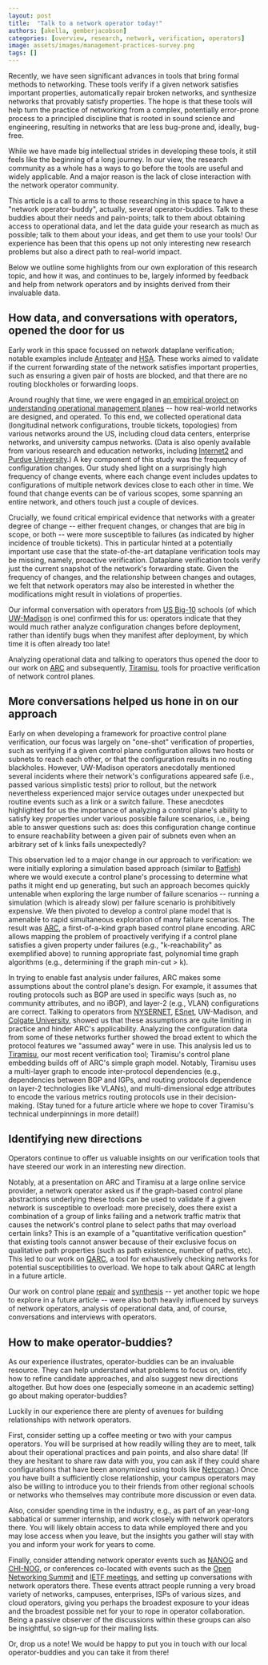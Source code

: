 ```yaml
---
layout: post
title:  "Talk to a network operator today!"
authors: [akella, gemberjacobson]
categories: [overview, research, network, verification, operators]
image: assets/images/management-practices-survey.png
tags: []
---
```


Recently, we have seen significant advances in tools that bring formal methods to networking. These tools verify if a given network satisfies important properties, automatically repair broken networks, and synthesize networks that provably satisfy properties. The hope is that these tools will help turn the practice of networking from a complex, potentially error-prone process to a principled discipline that is rooted in sound science and engineering, resulting in networks that are less bug-prone and, ideally, bug-free.

While we have made big intellectual strides in developing these tools, it still feels like the beginning of a long journey. In our view, the research community as a whole has a ways to go before the tools are useful and widely applicable. And a major reason is the lack of close interaction with the network operator community.

This article is a call to arms to those researching in this space to have a
"network operator-buddy", actually, several operator-buddies. Talk to these buddies about their needs and pain-points; talk to them about obtaining access to operational data, and let the data guide your research as much as possible; talk to them about your ideas, and get them to use your tools! Our experience has been that this opens up  not only interesting new research problems but also a direct path to real-world impact. 

Below we outline some highlights from our own exploration of this research topic, and how it was, and continues to be, largely informed by feedback and help from network operators and by insights derived from their invaluable data. 

## How data, and conversations with operators, opened the door for us

Early work in this space focussed on network dataplane verification; notable
examples include [Anteater](http://conferences.sigcomm.org/sigcomm/2011/papers/sigcomm/p290.pdf) and [HSA](https://www.usenix.org/system/files/conference/nsdi12/nsdi12-final8.pdf). These works aimed to validate if the current forwarding state of the network satisfies important properties, such as ensuring a given pair of hosts are blocked, and that there are no routing blockholes or forwarding loops. 

Around roughly that time, we were engaged in [an empirical project on
understanding operational management
planes](https://conferences2.sigcomm.org/imc/2015/papers/p395.pdf) -- how
real-world networks are designed, and operated. To this end, we collected
operational data (longitudinal network configurations, trouble tickets,
topologies) from various networks around the US, including cloud data centers,
enterprise networks, and university campus networks. (Data is also openly
available from various research and education networks, including
[Internet2](https://noc.net.internet2.edu/i2network/live-network-status.html)
and [Purdue University](https://engineering.purdue.edu/~isl/network-config/).)
A key component of this study was the frequency of configuration changes. Our
study shed light on a surprisingly high frequency of change events, where each
change event includes updates to configurations of multiple network devices
close to each other in time. We found that change events can be of various
scopes, some spanning an entire network, and others touch just a couple of
devices. 

Crucially, we found critical empirical evidence that networks with a greater degree of change -- either frequent changes, or changes that are big in scope, or both -- were more susceptible to failures (as indicated by higher incidence of trouble tickets). This in particular hinted at a potentially important use case that the state-of-the-art dataplane verification tools may be missing, namely, proactive verification. Dataplane verification tools verify just the current snapshot of the network's forwarding state. Given the frequency of changes, and the relationship between changes and outages, we felt that network operators may also be interested in whether the modifications might result in violations of properties. 

Our informal conversation with operators from [US Big-10](https://bigten.org)
schools (of which [UW-Madison](https://wisc.edu) is one) confirmed this for
us: operators indicate that they would much rather analyze configuration
changes before deployment, rather than identify bugs when they manifest after
deployment, by which time it is often already too late!  

Analyzing operational data and talking to operators thus opened the door to
our work on
[ARC](https://aaron.gember-jacobson.com/docs/gember-jacobson2016arc.pdf) and
subsequently, [Tiramisu](https://www.usenix.org/system/files/nsdi20-paper-abhashkumar.pdf), tools for proactive verification of network control planes.

## More conversations helped us hone in on our approach

Early on when developing a framework for proactive control plane verification,
our focus was largely on "one-shot" verification of properties, such as verifying if a given control plane configuration allows two hosts or subnets to reach each other, or that the configuration results in no routing blackholes. However, UW-Madison operators anecdotally mentioned several incidents where their network's configurations appeared safe (i.e., passed various simplistic tests) prior to rollout, but the network nevertheless experienced major service outages under unexpected but routine events such as a link or a switch failure. These anecdotes highlighted for us the importance of analyzing a control plane's ability to satisfy key properties under various possible failure scenarios, i.e., being able to answer questions such as: does this configuration change continue to ensure reachability between a given pair of subnets even when an arbitrary set of k links fails unexpectedly?

This observation led to a major change in our approach to verification: we
were initially exploring a simulation based approach (similar to [Batfish](https://www.usenix.org/system/files/conference/nsdi15/nsdi15-paper-fogel.pdf)) where we would execute a control plane's processing to determine what paths it might end up generating, but such an approach becomes quickly untenable when exploring the large number of failure scenarios -- running a simulation (which is already slow) per failure scenario is prohibitively expensive. We then pivoted to develop a control plane model that is amenable to rapid simultaneous exploration of many failure scenarios. The result was [ARC](https://aaron.gember-jacobson.com/docs/gember-jacobson2016arc.pdf), a first-of-a-kind graph based control plane encoding. ARC allows mapping the problem of proactively verifying if a control plane satisfies a given property under failures (e.g., "k-reachability" as exemplified above) to running appropriate fast, polynomial time graph algorithms (e.g., determining if the graph min-cut > k).

In trying to enable fast analysis under failures, ARC makes some assumptions
about the control plane's design. For example, it assumes that routing
protocols such as BGP are used in specific ways (such as, no community
attributes, and no iBGP), and layer-2 (e.g., VLAN) configurations are correct.
Talking to operators from [NYSERNET](https://www.nysernet.org),
[ESnet](http://es.net), UW-Madison, and [Colgate
University](https://www.colgate.edu), showed us that these assumptions are
quite limiting in practice and hinder ARC's applicability. Analyzing the
configuration data from some of these networks further showed the broad extent
to which the protocol features we "assumed away" were in use. This analysis
led us to [Tiramisu](https://www.usenix.org/system/files/nsdi20-paper-abhashkumar.pdf), our most recent verification tool; Tiramisu's control
plane embedding builds off of ARC's simple graph model. Notably, Tiramisu uses
a multi-layer graph to encode inter-protocol dependencies (e.g., dependencies
 between BGP and IGPs, and routing protocols dependence on layer-2
        technologies like VLANs), and multi-dimensional edge attributes to
encode the various metrics routing protocols use in their decision-making.
(Stay tuned for a future article where we hope to cover Tiramisu's technical
 underpinnings in more detail!)

## Identifying new directions

Operators continue to offer us valuable insights on our verification tools that have steered our work in an interesting new direction. 

Notably, at a presentation on ARC and Tiramisu at a large online service
provider, a network operator asked us if the graph-based control plane
abstractions underlying these tools can be used to validate if a given network
is susceptible to overload: more precisely, does there exist a combination of
a group of links failing and a network traffic matrix that causes the
network's control plane to select paths that may overload certain links? This
is an example of a "quantitative verification question" that existing tools
cannot answer because of their exclusive focus on qualitative path properties
(such as path existence, number of paths, etc). This led to our work on
[QARC](http://wisr.cs.wisc.edu/papers/pldi20qarc.pdf), a tool for exhaustively checking networks for potential susceptibilities to overload. We hope to talk about QARC at length in a future article.

Our work on control plane
[repair](https://aaron.gember-jacobson.com/docs/gember-jacobson2017cpr.pdf)
and [synthesis](http://wisr.cs.wisc.edu/papers/sigmetrics18zeppelin.pdf) -- yet another topic we hope to explore in a future article -- were also both heavily influenced by surveys of network operators, analysis of operational data, and, of course, conversations and interviews with operators.

## How to make operator-buddies?

As our experience illustrates, operator-buddies can be an invaluable resource. They can help understand what problems to focus on, identify how to refine candidate approaches, and also suggest new directions altogether. But how does one (especially someone in an academic setting) go about making operator-buddies? 

Luckily in our experience there are plenty of avenues for building relationships with network operators. 

First, consider setting up a coffee meeting or two with your campus operators.
You will be surprised at how readily willing they are to meet, talk about
their operational practices and pain points, and also share data! (If they are
        hesitant to share raw data with you, you can ask if they could share
        configurations that have been anonymized using tools like [Netconan](https://github.com/intentionet/netconan).) Once you have built a sufficiently close relationship, your campus operators may also be willing to introduce you to their friends from other regional schools or networks who themselves may contribute more discussion or even data. 

Also, consider spending time in the industry, e.g., as part of an year-long sabbatical or summer internship, and work closely with network operators there. You will likely obtain access to data while employed there and you may lose access when you leave, but the insights you gather will stay with you and inform your work for years to come. 

Finally, consider attending network operator events such as
[NANOG](https://nanog.org) and [CHI-NOG](http://chinog.org), or conferences
co-located with events such as the [Open Networking
Summit](https://events.linuxfoundation.org/open-networking-edge-summit-north-america/)
and [IETF meetings](https://www.ietf.org), and setting up conversations with network operators there. These events attract people running a very broad variety of networks, campuses, enterprises, ISPs of various sizes, and cloud operators, giving you perhaps the broadest exposure to your ideas and the broadest possible net for your to rope in operator collaboration. Being a passive observer of the discussions within these groups can also be insightful, so sign-up for their mailing lists.

Or, drop us a note! We would be happy to put you in touch with our local operator-buddies and you can take it from there!
